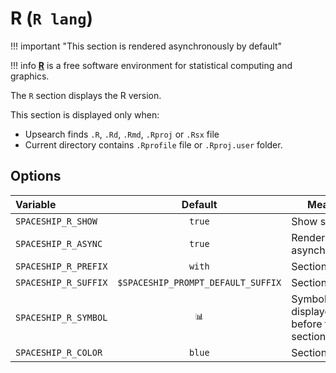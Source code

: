 # R (`R lang`)

!!! important "This section is rendered asynchronously by default"

!!! info
[**R**](https://r-project.org) is a free software environment for statistical computing and graphics.

The `R` section displays the R version.

This section is displayed only when:

- Upsearch finds `.R`, `.Rd`, `.Rmd`, `.Rproj` or `.Rsx` file
- Current directory contains `.Rprofile` file or `.Rproj.user` folder.

## Options

| Variable             |              Default               | Meaning                             |
| :------------------- | :--------------------------------: | ----------------------------------- |
| `SPACESHIP_R_SHOW`   |               `true`               | Show section                        |
| `SPACESHIP_R_ASYNC`  |               `true`               | Render section asynchronously       |
| `SPACESHIP_R_PREFIX` |               `with`               | Section's prefix                    |
| `SPACESHIP_R_SUFFIX` | `$SPACESHIP_PROMPT_DEFAULT_SUFFIX` | Section's suffix                    |
| `SPACESHIP_R_SYMBOL` |                `📊`                | Symbol displayed before the section |
| `SPACESHIP_R_COLOR`  |               `blue`               | Section's color                     |
